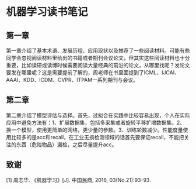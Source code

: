 # 机器学习读书笔记

## 第一章

第一章介绍了基本术语、发展历程、应用现状以及推荐了一些阅读材料。可能有些同学会忽视阅读材料里给出的书籍或者期刊会议论文，但其实这些阅读材料也十分重要，比如读研或读博时候需要阅读大量经典的前沿的论文，从哪里找呢？发论文要发在哪里呢？这是需要提前了解的，周老师在书里面提到了ICML、IJCAI、AAAI、KDD、ICDM、CVPR、ITPAM一系列期刊与会议。

## 第二章
第二章介绍了模型评估与选择。首先，过拟合在实践中比较容易出现，个人在实际应用中避免方法有：1、扩展数据集，包括多采集或者旋转平移扩增数据集。2、换一个模型，使用更简单的网络，更少量的参数。3、训练轮数减少。性能度量使用比较多的是acc和recall，在工业无损检测领域的话首先要保证recall，不能把关注的东西（危险物品）漏检，之后尽量提升acc。
## 致谢

[1] 周志华. 《机器学习》[J]. 中国民商, 2016, 03(No.21):93-93.
